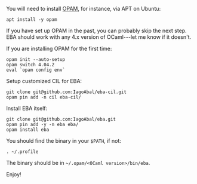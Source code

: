 
You will need to install [OPAM](http://opam.ocaml.org), for instance, via APT on Ubuntu:

    apt install -y opam

If you have set up OPAM in the past, you can probably skip the next step. EBA should work with any 4.x version of OCaml---let me know if it doesn't.

If you are installing OPAM for the first time:

    opam init --auto-setup
    opam switch 4.04.2
    eval `opam config env`

Setup customized CIL for EBA:

    git clone git@github.com:IagoAbal/eba-cil.git
    opam pin add -n cil eba-cil/

Install EBA itself:

    git clone git@github.com:IagoAbal/eba.git
    opam pin add -y -n eba eba/
    opam install eba

You should find the binary in your `$PATH`, if not:

    . ~/.profile

The binary should be in `~/.opam/<OCaml version>/bin/eba`.

Enjoy!
